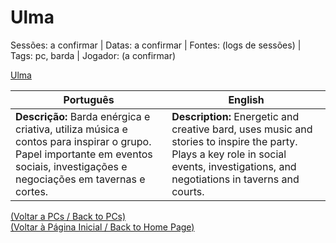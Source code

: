 
# Ulma

Sessões: a confirmar | Datas: a confirmar | Fontes: (logs de sessões) | Tags: pc, barda | Jogador: (a confirmar)

[Ulma](ulma.png)

| Português | English |
|-----------|---------|
| **Descrição:** Barda enérgica e criativa, utiliza música e contos para inspirar o grupo. Papel importante em eventos sociais, investigações e negociações em tavernas e cortes. | **Description:** Energetic and creative bard, uses music and stories to inspire the party. Plays a key role in social events, investigations, and negotiations in taverns and courts. |

[(Voltar a PCs / Back to PCs)](pcs.md)  
[(Voltar à Página Inicial / Back to Home Page)](home.md)



















